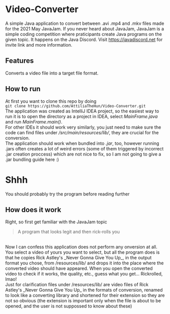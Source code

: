 # Video-Converter
A simple Java application to convert between .avi .mp4 and .mkv files made for the 2021 May JavaJam. If you never heard about JavaJam, JavaJam is a simple coding competition where praticipants create Java programs on the given topic. It happens on the Java Discord. Visit https://javadiscord.net for invite link and more information.
## Features
Converts a video file into a target file format.
## How to run
At first you want to clone this repo by doing<br>`git clone https://github.com/AttiliaTheHun/Video-Converter.git`<br>
The application was created as IntelliJ IDEA project, so the easiest way to run it is to open the directory as a project in IDEA, select _MainFrame.java_ and run _MainFrame.main()_.<br>
For other IDEs it should work very similarly, you just need to make sure the code can find files under _/src/main/resources/lib/_, they are crucial for the conversion.<br>
The application should work when bundled into _.jar_, too, however running .jars often creates a lot of weird errors (some of them triggered by incorrect .jar creation proccess) which are not nice to fix, so I am not going to give a .jar bundling guide here :)
# Shhh
You should probably try the program before reading further
## How does it work
Right, so first get familiar with the JavaJam topic<br>
> A program that looks legit and then rick-rolls you
<br>
Now I can confess this application does not perform any onversion at all. You select a video of yours you want to select, but all the program does is that he copies Rick Astley's _Never Gonna Give You Up_, in the output format you chose, from /resources/lib/ and drops it into the place where the converted video should have appeared. When you open the converted video to check if it works, the quality, etc., guess what you get... Rickrolled, lmao!<br>
Just for clarification files under /resources/lib/ are video files of  Rick Astley's _Never Gonna Give You Up_ in the formats of conversion, renamed to look like a converting library and shortened for their extension so they are not so obvious (the extension is important only when the file is about to be opened, and the user is not suppossed to know about these)
